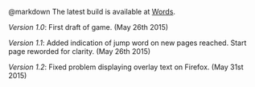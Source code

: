 @markdown
The latest build is available at [Words](https://alofmethbin.com/Games/Memoriam/build/index.html).

*Version 1.0*: First draft of game.
(May 26th 2015)

*Version 1.1*: Added indication of jump word on new pages reached. Start page reworded for
clarity.
(May 26th 2015)

*Version 1.2*: Fixed problem displaying overlay text on Firefox.
(May 31st 2015)
